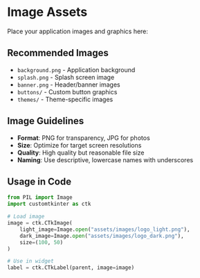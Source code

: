 # Image Assets

Place your application images and graphics here:

## Recommended Images

- `background.png` - Application background
- `splash.png` - Splash screen image
- `banner.png` - Header/banner images
- `buttons/` - Custom button graphics
- `themes/` - Theme-specific images

## Image Guidelines

- **Format**: PNG for transparency, JPG for photos
- **Size**: Optimize for target screen resolutions
- **Quality**: High quality but reasonable file size
- **Naming**: Use descriptive, lowercase names with underscores

## Usage in Code

```python
from PIL import Image
import customtkinter as ctk

# Load image
image = ctk.CTkImage(
    light_image=Image.open("assets/images/logo_light.png"),
    dark_image=Image.open("assets/images/logo_dark.png"),
    size=(100, 50)
)

# Use in widget
label = ctk.CTkLabel(parent, image=image)
```
